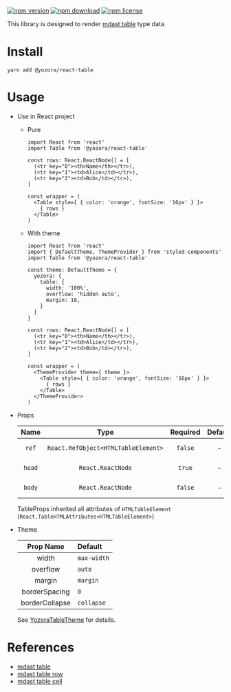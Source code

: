 [![npm version](https://img.shields.io/npm/v/@yozora/react-table.svg)](https://www.npmjs.com/package/@yozora/react-table)
[![npm download](https://img.shields.io/npm/dm/@yozora/react-table.svg)](https://www.npmjs.com/package/@yozora/react-table)
[![npm license](https://img.shields.io/npm/l/@yozora/react-table.svg)](https://www.npmjs.com/package/@yozora/react-table)


This library is designed to render [mdast table][] type data


# Install

  ```shell
  yarn add @yozora/react-table
  ```

# Usage
  * Use in React project

    - Pure

      ```tsx
      import React from 'react'
      import Table from '@yozora/react-table'

      const rows: React.ReactNode[] = [
        (<tr key="0"><th>Name</th></tr>),
        (<tr key="1"><td>Alice</td></tr>),
        (<tr key="2"><td>Bob</td></tr>),
      ]

      const wrapper = (
        <Table style={ { color: 'orange', fontSize: '16px' } }>
          { rows }
        </Table>
      )
      ```

    - With theme

      ```tsx
      import React from 'react'
      import { DefaultTheme, ThemeProvider } from 'styled-components'
      import Table from '@yozora/react-table'

      const theme: DefaultTheme = {
        yozora: {
          table: {
            width: '100%',
            overflow: 'hidden auto',
            margin: 18,
          }
        }
      }

      const rows: React.ReactNode[] = [
        (<tr key="0"><th>Name</th></tr>),
        (<tr key="1"><td>Alice</td></tr>),
        (<tr key="2"><td>Bob</td></tr>),
      ]

      const wrapper = (
        <ThemeProvider theme={ theme }>
          <Table style={ { color: 'orange', fontSize: '16px' } }>
            { rows }
          </Table>
        </ThemeProvider>
      )
      ```

  * Props

     Name       | Type                                | Required  | Default | Description
    :----------:|:-----------------------------------:|:---------:|:-------:|:-------------
     `ref`      | `React.RefObject<HTMLTableElement>` | `false`   | -       | Forwarded ref callback
     `head`     | `React.ReactNode`                   | `true`    | -       | table head rows
     `body`     | `React.ReactNode`                   | `false`   | -       | table body rows

    TableProps inherited all attributes of `HTMLTableElement` (`React.TableHTMLAttributes<HTMLTableElement>`)

  * Theme

     Prop Name      | Default
    :--------------:|:--------------
     width          | `max-width`
     overflow       | `auto`
     margin         | `margin`
     borderSpacing  | `0`
     borderCollapse | `collapse`

    See [YozoraTableTheme][] for details.


# References

  - [mdast table][]
  - [mdast table row][]
  - [mdast table cell][]


[mdast table]: https://github.com/syntax-tree/mdast#table
[mdast table row]: https://github.com/syntax-tree/mdast#tablecell
[mdast table cell]: https://github.com/syntax-tree/mdast#tablerow
[YozoraTableTheme]: https://github.com/guanghechen/yozora-react/blob/master/packages/table/src/theme.ts

